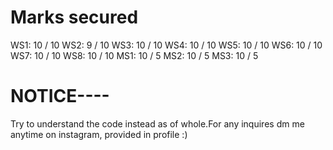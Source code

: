 # Marks secured
WS1: 10 / 10
WS2: 9 / 10
WS3: 10 / 10 
WS4: 10 / 10
WS5: 10 / 10
WS6: 10 / 10
WS7: 10 / 10
WS8: 10 / 10
MS1: 10 / 5
MS2: 10 / 5
MS3: 10 / 5

# NOTICE----
Try to understand the code instead as of whole.For any inquires dm me anytime on instagram, provided in profile :)
